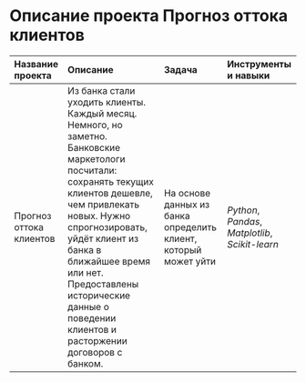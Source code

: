 # Описание проекта Прогноз оттока клиентов

| Название проекта | Описание | Задача | Инструменты и навыки | 
| :---------------------- | :---------------------- | :---------------------- | :---------------------- |
| Прогноз оттока клиентов | Из банка стали уходить клиенты. Каждый месяц. Немного, но заметно. Банковские маркетологи посчитали: сохранять текущих клиентов дешевле, чем привлекать новых. Нужно спрогнозировать, уйдёт клиент из банка в ближайшее время или нет. Предоставлены исторические данные о поведении клиентов и расторжении договоров с банком.| На основе данных из банка определить клиент, который может уйти | *Python*, *Pandas*, *Matplotlib*, *Scikit-learn* |
